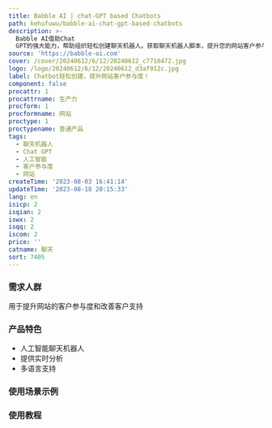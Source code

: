 ```yaml
---
title: Babble AI | chat-GPT based Chatbots
path: kehufuwu/babble-ai-chat-gpt-based-chatbots
description: >-
  Babble AI借助Chat
  GPT的强大能力，帮助组织轻松创建聊天机器人。获取聊天机器人脚本，提升您的网站客户参与度！主要功能包括人工智能聊天机器人、提供实时分析、多语言支持等。定价方案从免费试用到定制化方案，满足不同客户需求。
source: 'https://babble-ai.com'
cover: /cover/20240612/6/12/20240612_c7710472.jpg
logo: /logo/20240612/6/12/20240612_d3af912c.jpg
label: Chatbot轻松创建，提升网站客户参与度！
component: false
procattr: 1
procattrname: 生产力
procform: 1
procformname: 网站
proctype: 1
proctypename: 普通产品
tags:
  - 聊天机器人
  - Chat GPT
  - 人工智能
  - 客户参与度
  - 网站
createTime: '2023-08-03 16:41:14'
updateTime: '2023-08-18 20:15:33'
lang: en
isicp: 2
isqian: 2
iswx: 2
isqq: 2
iscom: 2
price: ''
catname: 聊天
sort: 7405
---
```




### 需求人群
用于提升网站的客户参与度和改善客户支持

### 产品特色
- 人工智能聊天机器人
- 提供实时分析
- 多语言支持

### 使用场景示例


### 使用教程


  
